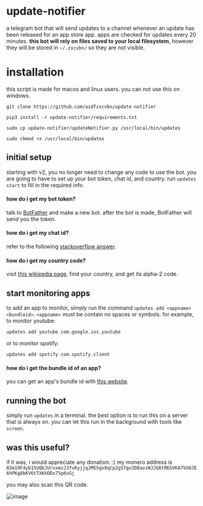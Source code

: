 # update-notifier
a telegram bot that will send updates to a channel whenever an update has been released for an app store app. apps are checked for updates every 20 minutes. **this bot will rely on files saved to your local filesystem**, however they will be stored in `~/.zxcvbn/` so they are not visible.

# installation
this script is made for macos and linux users. you can not use this on windows.

`git clone https://github.com/asdfzxcvbn/update-notifier`

`pip3 install -r update-notifier/requirements.txt`

`sudo cp update-notifier/updateNotifier.py /usr/local/bin/updates`

`sudo chmod +x /usr/local/bin/updates`

## initial setup
starting with v2, you no longer need to change any code to use the bot. you are going to have to set up your bot token, chat id, and country. run `updates start` to fill in the required info.

#### how do i get my bot token?
talk to [BotFather](https://t.me/BotFather) and make a new bot. after the bot is made, BotFather will send you the token.

#### how do i get my chat id?
refer to the following [stackoverflow answer](https://stackoverflow.com/questions/32423837/telegram-bot-how-to-get-a-group-chat-id#32572159).

#### how do i get my country code?
visit [this wikipedia page](https://en.wikipedia.org/wiki/List_of_ISO_3166_country_codes), find your country, and get its alpha-2 code.

## start monitoring apps
to add an app to monitor, simply run the command `updates add <appname> <bundleid>`. `<appname>` must be contain no spaces or symbols. for example, to monitor youtube:

`updates add youtube com.google.ios.youtube`

or to monitor spotify:

`updates add spotify com.spotify.client`

#### how do i get the bundle id of an app?
you can get an app's bundle id with [this website](https://offcornerdev.com/bundleid.html).

## running the bot
simply run `updates` in a terminal. the best option is to run this on a server that is always on. you can let this run in the background with tools like `screen`.

## was this useful?
if it was, i would appreciate any donation. :)
my monero address is `82m19F4yb15UQbJUrxxmzJ3fvKyjjqJM55gv8qCp2gSTgo3D8avzNJJQ6tREGVKA7VUUJE6hPKg8bKV6tTXKhDDx75p6vGj`

you may also scan this QR code.

![image](https://user-images.githubusercontent.com/109937991/227786784-28eaf0a1-9d17-4fc5-8c1c-f017fd62cfad.png)


